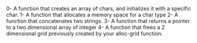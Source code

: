 0- A function that creates an array of chars, and initializes it with a specific char.
1- A function that allocates a memory space for a char type
2- A function that concatenates two strings.
3- A function that returns a pointer to a two dimensional array of integer
4- A function that frees a 2 dimensional grid previously created by your alloc-grid function.
